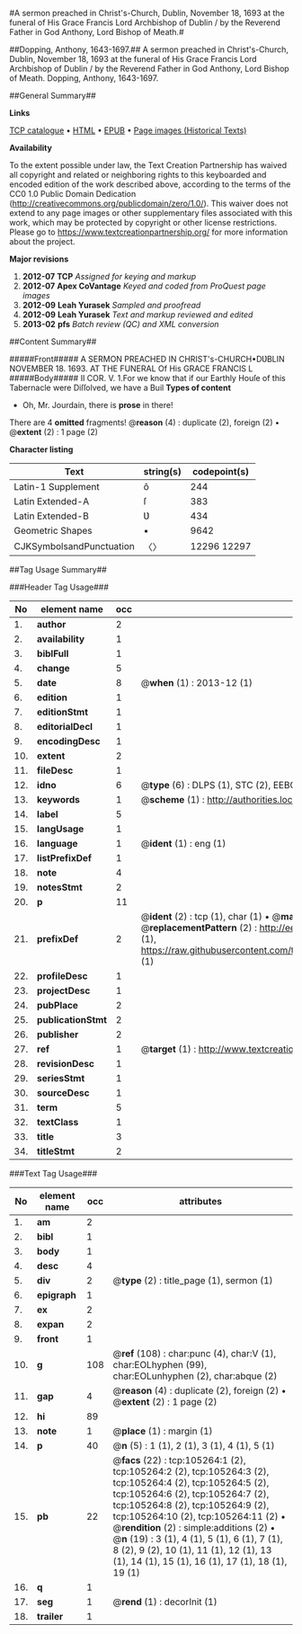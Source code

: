 #A sermon preached in Christ's-Church, Dublin, November 18, 1693 at the funeral of His Grace Francis Lord Archbishop of Dublin / by the Reverend Father in God Anthony, Lord Bishop of Meath.#

##Dopping, Anthony, 1643-1697.##
A sermon preached in Christ's-Church, Dublin, November 18, 1693 at the funeral of His Grace Francis Lord Archbishop of Dublin / by the Reverend Father in God Anthony, Lord Bishop of Meath.
Dopping, Anthony, 1643-1697.

##General Summary##

**Links**

[TCP catalogue](http://www.ota.ox.ac.uk/tcp/)  • 
[HTML](http://tei.it.ox.ac.uk/tcp/Texts-HTML/free/A36/A36346.html)  • 
[EPUB](http://tei.it.ox.ac.uk/tcp/Texts-EPUB/free/A36/A36346.epub) • 
[Page images (Historical Texts)](https://historicaltexts.jisc.ac.uk/eebo-16292382e)

**Availability**

To the extent possible under law, the Text Creation Partnership has waived all copyright and related or neighboring rights to this keyboarded and encoded edition of the work described above, according to the terms of the CC0 1.0 Public Domain Dedication (http://creativecommons.org/publicdomain/zero/1.0/). This waiver does not extend to any page images or other supplementary files associated with this work, which may be protected by copyright or other license restrictions. Please go to https://www.textcreationpartnership.org/ for more information about the project.

**Major revisions**

1. __2012-07__ __TCP__ *Assigned for keying and markup*
1. __2012-07__ __Apex CoVantage__ *Keyed and coded from ProQuest page images*
1. __2012-09__ __Leah Yurasek__ *Sampled and proofread*
1. __2012-09__ __Leah Yurasek__ *Text and markup reviewed and edited*
1. __2013-02__ __pfs__ *Batch review (QC) and XML conversion*

##Content Summary##

#####Front#####
A SERMON PREACHED IN CHRIST's-CHURCH▪DƲBLIN NOVEMBER 18. 1693. AT THE FUNERAL Of His GRACE FRANCIS L
#####Body#####
II COR. V. 1.For we know that if our Earthly Houſe of this Tabernacle were Diſſolved, we have a Buil
**Types of content**

  * Oh, Mr. Jourdain, there is **prose** in there!

There are 4 **omitted** fragments! 
 @__reason__ (4) : duplicate (2), foreign (2)  •  @__extent__ (2) : 1 page (2)

**Character listing**


|Text|string(s)|codepoint(s)|
|---|---|---|
|Latin-1 Supplement|ô|244|
|Latin Extended-A|ſ|383|
|Latin Extended-B|Ʋ|434|
|Geometric Shapes|▪|9642|
|CJKSymbolsandPunctuation|〈〉|12296 12297|

##Tag Usage Summary##

###Header Tag Usage###

|No|element name|occ|attributes|
|---|---|---|---|
|1.|__author__|2||
|2.|__availability__|1||
|3.|__biblFull__|1||
|4.|__change__|5||
|5.|__date__|8| @__when__ (1) : 2013-12 (1)|
|6.|__edition__|1||
|7.|__editionStmt__|1||
|8.|__editorialDecl__|1||
|9.|__encodingDesc__|1||
|10.|__extent__|2||
|11.|__fileDesc__|1||
|12.|__idno__|6| @__type__ (6) : DLPS (1), STC (2), EEBO-CITATION (1), OCLC (1), VID (1)|
|13.|__keywords__|1| @__scheme__ (1) : http://authorities.loc.gov/ (1)|
|14.|__label__|5||
|15.|__langUsage__|1||
|16.|__language__|1| @__ident__ (1) : eng (1)|
|17.|__listPrefixDef__|1||
|18.|__note__|4||
|19.|__notesStmt__|2||
|20.|__p__|11||
|21.|__prefixDef__|2| @__ident__ (2) : tcp (1), char (1)  •  @__matchPattern__ (2) : ([0-9\-]+):([0-9IVX]+) (1), (.+) (1)  •  @__replacementPattern__ (2) : http://eebo.chadwyck.com/downloadtiff?vid=$1&page=$2 (1), https://raw.githubusercontent.com/textcreationpartnership/Texts/master/tcpchars.xml#$1 (1)|
|22.|__profileDesc__|1||
|23.|__projectDesc__|1||
|24.|__pubPlace__|2||
|25.|__publicationStmt__|2||
|26.|__publisher__|2||
|27.|__ref__|1| @__target__ (1) : http://www.textcreationpartnership.org/docs/. (1)|
|28.|__revisionDesc__|1||
|29.|__seriesStmt__|1||
|30.|__sourceDesc__|1||
|31.|__term__|5||
|32.|__textClass__|1||
|33.|__title__|3||
|34.|__titleStmt__|2||


###Text Tag Usage###

|No|element name|occ|attributes|
|---|---|---|---|
|1.|__am__|2||
|2.|__bibl__|1||
|3.|__body__|1||
|4.|__desc__|4||
|5.|__div__|2| @__type__ (2) : title_page (1), sermon (1)|
|6.|__epigraph__|1||
|7.|__ex__|2||
|8.|__expan__|2||
|9.|__front__|1||
|10.|__g__|108| @__ref__ (108) : char:punc (4), char:V (1), char:EOLhyphen (99), char:EOLunhyphen (2), char:abque (2)|
|11.|__gap__|4| @__reason__ (4) : duplicate (2), foreign (2)  •  @__extent__ (2) : 1 page (2)|
|12.|__hi__|89||
|13.|__note__|1| @__place__ (1) : margin (1)|
|14.|__p__|40| @__n__ (5) : 1 (1), 2 (1), 3 (1), 4 (1), 5 (1)|
|15.|__pb__|22| @__facs__ (22) : tcp:105264:1 (2), tcp:105264:2 (2), tcp:105264:3 (2), tcp:105264:4 (2), tcp:105264:5 (2), tcp:105264:6 (2), tcp:105264:7 (2), tcp:105264:8 (2), tcp:105264:9 (2), tcp:105264:10 (2), tcp:105264:11 (2)  •  @__rendition__ (2) : simple:additions (2)  •  @__n__ (19) : 3 (1), 4 (1), 5 (1), 6 (1), 7 (1), 8 (2), 9 (2), 10 (1), 11 (1), 12 (1), 13 (1), 14 (1), 15 (1), 16 (1), 17 (1), 18 (1), 19 (1)|
|16.|__q__|1||
|17.|__seg__|1| @__rend__ (1) : decorInit (1)|
|18.|__trailer__|1||

